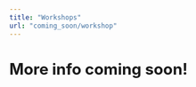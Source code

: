 ```yaml
---
title: "Workshops"
url: "coming_soon/workshop"
---
```


<style>

#location a:hover {
  text-decoration: none;
  color: #EA33E4;
}

#location a {
  color: #036936;
}
#location a:hover {
  color: #FEE11A;
}
#location {
  font-size: 1.7em;
  font-weight: normal; 
}
</style>


<div class="center" id="location" style="text-align: left">
  <h3>More info coming soon!</h3>
  
</div>

<br><br><br>
